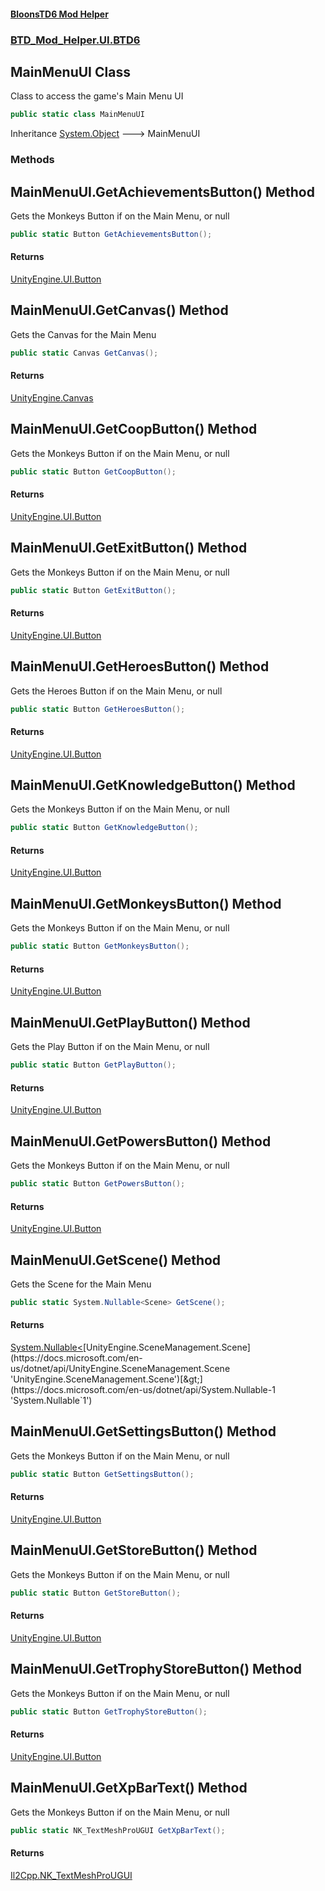 #### [BloonsTD6 Mod Helper](README.md 'README')
### [BTD_Mod_Helper.UI.BTD6](README.md#BTD_Mod_Helper.UI.BTD6 'BTD_Mod_Helper.UI.BTD6')

## MainMenuUI Class

Class to access the game's Main Menu UI

```csharp
public static class MainMenuUI
```

Inheritance [System.Object](https://docs.microsoft.com/en-us/dotnet/api/System.Object 'System.Object') &#129106; MainMenuUI
### Methods

<a name='BTD_Mod_Helper.UI.BTD6.MainMenuUI.GetAchievementsButton()'></a>

## MainMenuUI.GetAchievementsButton() Method

Gets the Monkeys Button if on the Main Menu, or null

```csharp
public static Button GetAchievementsButton();
```

#### Returns
[UnityEngine.UI.Button](https://docs.microsoft.com/en-us/dotnet/api/UnityEngine.UI.Button 'UnityEngine.UI.Button')

<a name='BTD_Mod_Helper.UI.BTD6.MainMenuUI.GetCanvas()'></a>

## MainMenuUI.GetCanvas() Method

Gets the Canvas for the Main Menu

```csharp
public static Canvas GetCanvas();
```

#### Returns
[UnityEngine.Canvas](https://docs.microsoft.com/en-us/dotnet/api/UnityEngine.Canvas 'UnityEngine.Canvas')

<a name='BTD_Mod_Helper.UI.BTD6.MainMenuUI.GetCoopButton()'></a>

## MainMenuUI.GetCoopButton() Method

Gets the Monkeys Button if on the Main Menu, or null

```csharp
public static Button GetCoopButton();
```

#### Returns
[UnityEngine.UI.Button](https://docs.microsoft.com/en-us/dotnet/api/UnityEngine.UI.Button 'UnityEngine.UI.Button')

<a name='BTD_Mod_Helper.UI.BTD6.MainMenuUI.GetExitButton()'></a>

## MainMenuUI.GetExitButton() Method

Gets the Monkeys Button if on the Main Menu, or null

```csharp
public static Button GetExitButton();
```

#### Returns
[UnityEngine.UI.Button](https://docs.microsoft.com/en-us/dotnet/api/UnityEngine.UI.Button 'UnityEngine.UI.Button')

<a name='BTD_Mod_Helper.UI.BTD6.MainMenuUI.GetHeroesButton()'></a>

## MainMenuUI.GetHeroesButton() Method

Gets the Heroes Button if on the Main Menu, or null

```csharp
public static Button GetHeroesButton();
```

#### Returns
[UnityEngine.UI.Button](https://docs.microsoft.com/en-us/dotnet/api/UnityEngine.UI.Button 'UnityEngine.UI.Button')

<a name='BTD_Mod_Helper.UI.BTD6.MainMenuUI.GetKnowledgeButton()'></a>

## MainMenuUI.GetKnowledgeButton() Method

Gets the Monkeys Button if on the Main Menu, or null

```csharp
public static Button GetKnowledgeButton();
```

#### Returns
[UnityEngine.UI.Button](https://docs.microsoft.com/en-us/dotnet/api/UnityEngine.UI.Button 'UnityEngine.UI.Button')

<a name='BTD_Mod_Helper.UI.BTD6.MainMenuUI.GetMonkeysButton()'></a>

## MainMenuUI.GetMonkeysButton() Method

Gets the Monkeys Button if on the Main Menu, or null

```csharp
public static Button GetMonkeysButton();
```

#### Returns
[UnityEngine.UI.Button](https://docs.microsoft.com/en-us/dotnet/api/UnityEngine.UI.Button 'UnityEngine.UI.Button')

<a name='BTD_Mod_Helper.UI.BTD6.MainMenuUI.GetPlayButton()'></a>

## MainMenuUI.GetPlayButton() Method

Gets the Play Button if on the Main Menu, or null

```csharp
public static Button GetPlayButton();
```

#### Returns
[UnityEngine.UI.Button](https://docs.microsoft.com/en-us/dotnet/api/UnityEngine.UI.Button 'UnityEngine.UI.Button')

<a name='BTD_Mod_Helper.UI.BTD6.MainMenuUI.GetPowersButton()'></a>

## MainMenuUI.GetPowersButton() Method

Gets the Monkeys Button if on the Main Menu, or null

```csharp
public static Button GetPowersButton();
```

#### Returns
[UnityEngine.UI.Button](https://docs.microsoft.com/en-us/dotnet/api/UnityEngine.UI.Button 'UnityEngine.UI.Button')

<a name='BTD_Mod_Helper.UI.BTD6.MainMenuUI.GetScene()'></a>

## MainMenuUI.GetScene() Method

Gets the Scene for the Main Menu

```csharp
public static System.Nullable<Scene> GetScene();
```

#### Returns
[System.Nullable&lt;](https://docs.microsoft.com/en-us/dotnet/api/System.Nullable-1 'System.Nullable`1')[UnityEngine.SceneManagement.Scene](https://docs.microsoft.com/en-us/dotnet/api/UnityEngine.SceneManagement.Scene 'UnityEngine.SceneManagement.Scene')[&gt;](https://docs.microsoft.com/en-us/dotnet/api/System.Nullable-1 'System.Nullable`1')

<a name='BTD_Mod_Helper.UI.BTD6.MainMenuUI.GetSettingsButton()'></a>

## MainMenuUI.GetSettingsButton() Method

Gets the Monkeys Button if on the Main Menu, or null

```csharp
public static Button GetSettingsButton();
```

#### Returns
[UnityEngine.UI.Button](https://docs.microsoft.com/en-us/dotnet/api/UnityEngine.UI.Button 'UnityEngine.UI.Button')

<a name='BTD_Mod_Helper.UI.BTD6.MainMenuUI.GetStoreButton()'></a>

## MainMenuUI.GetStoreButton() Method

Gets the Monkeys Button if on the Main Menu, or null

```csharp
public static Button GetStoreButton();
```

#### Returns
[UnityEngine.UI.Button](https://docs.microsoft.com/en-us/dotnet/api/UnityEngine.UI.Button 'UnityEngine.UI.Button')

<a name='BTD_Mod_Helper.UI.BTD6.MainMenuUI.GetTrophyStoreButton()'></a>

## MainMenuUI.GetTrophyStoreButton() Method

Gets the Monkeys Button if on the Main Menu, or null

```csharp
public static Button GetTrophyStoreButton();
```

#### Returns
[UnityEngine.UI.Button](https://docs.microsoft.com/en-us/dotnet/api/UnityEngine.UI.Button 'UnityEngine.UI.Button')

<a name='BTD_Mod_Helper.UI.BTD6.MainMenuUI.GetXpBarText()'></a>

## MainMenuUI.GetXpBarText() Method

Gets the Monkeys Button if on the Main Menu, or null

```csharp
public static NK_TextMeshProUGUI GetXpBarText();
```

#### Returns
[Il2Cpp.NK_TextMeshProUGUI](https://docs.microsoft.com/en-us/dotnet/api/Il2Cpp.NK_TextMeshProUGUI 'Il2Cpp.NK_TextMeshProUGUI')